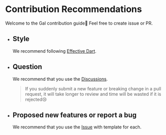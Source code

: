 # Contribution Recommendations

Welcome to the Gal contribution guide💚 Feel free to create issue or PR.
- ## Style
  We recommend following [Effective Dart](https://dart.dev/effective-dart).
  
- ## Question
  We recommend that you use the [Discussions](https://github.com/natsuk4ze/gal/discussions).
  > If you suddenly submit a new feature or breaking change in a pull request, 
    it will take longer to review and time will be wasted if it is rejected😢
  
- ## Proposed new features or report a bug
  We recommend that you use the [Issue](https://github.com/natsuk4ze/gal/issues)
  with template for each.
  

